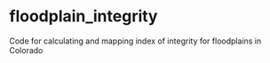 # floodplain_integrity
Code for calculating and mapping index of integrity for floodplains in Colorado
